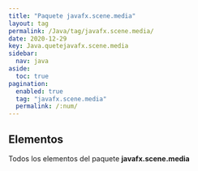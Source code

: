 ```yaml
---
title: "Paquete javafx.scene.media"
layout: tag
permalink: /Java/tag/javafx.scene.media/
date: 2020-12-29
key: Java.quetejavafx.scene.media
sidebar: 
  nav: java
aside: 
  toc: true
pagination: 
  enabled: true
  tag: "javafx.scene.media"
  permalink: /:num/
---
```


<h2>Elementos</h2>
Todos los elementos del paquete <strong>javafx.scene.media</strong>
